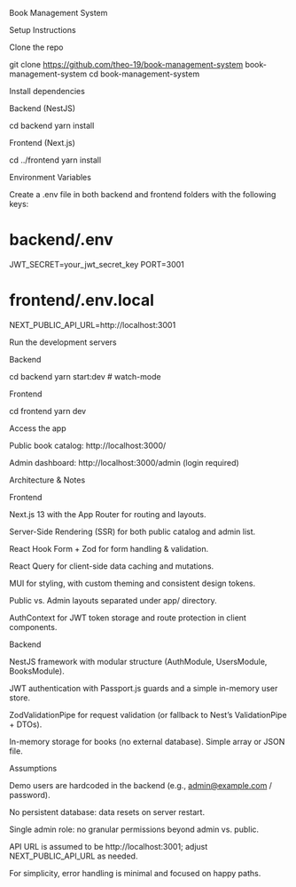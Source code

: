 Book Management System

Setup Instructions

Clone the repo

git clone https://github.com/theo-19/book-management-system book-management-system
cd book-management-system

Install dependencies

Backend (NestJS)

cd backend
yarn install

Frontend (Next.js)

cd ../frontend
yarn install

Environment Variables

Create a .env file in both backend and frontend folders with the following keys:

# backend/.env

JWT_SECRET=your_jwt_secret_key
PORT=3001

# frontend/.env.local

NEXT_PUBLIC_API_URL=http://localhost:3001

Run the development servers

Backend

cd backend
yarn start:dev # watch-mode

Frontend

cd frontend
yarn dev

Access the app

Public book catalog: http://localhost:3000/

Admin dashboard: http://localhost:3000/admin (login required)

Architecture & Notes

Frontend

Next.js 13 with the App Router for routing and layouts.

Server-Side Rendering (SSR) for both public catalog and admin list.

React Hook Form + Zod for form handling & validation.

React Query for client-side data caching and mutations.

MUI for styling, with custom theming and consistent design tokens.

Public vs. Admin layouts separated under app/ directory.

AuthContext for JWT token storage and route protection in client components.

Backend

NestJS framework with modular structure (AuthModule, UsersModule, BooksModule).

JWT authentication with Passport.js guards and a simple in-memory user store.

ZodValidationPipe for request validation (or fallback to Nest’s ValidationPipe + DTOs).

In-memory storage for books (no external database). Simple array or JSON file.

Assumptions

Demo users are hardcoded in the backend (e.g., admin@example.com / password).

No persistent database: data resets on server restart.

Single admin role: no granular permissions beyond admin vs. public.

API URL is assumed to be http://localhost:3001; adjust NEXT_PUBLIC_API_URL as needed.

For simplicity, error handling is minimal and focused on happy paths.
